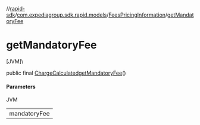 //[rapid-sdk](../../../index.md)/[com.expediagroup.sdk.rapid.models](../index.md)/[FeesPricingInformation](index.md)/[getMandatoryFee](get-mandatory-fee.md)

# getMandatoryFee

[JVM]\

public final [ChargeCalculated](../-charge-calculated/index.md)[getMandatoryFee](get-mandatory-fee.md)()

#### Parameters

JVM

| |
|---|
| mandatoryFee |
